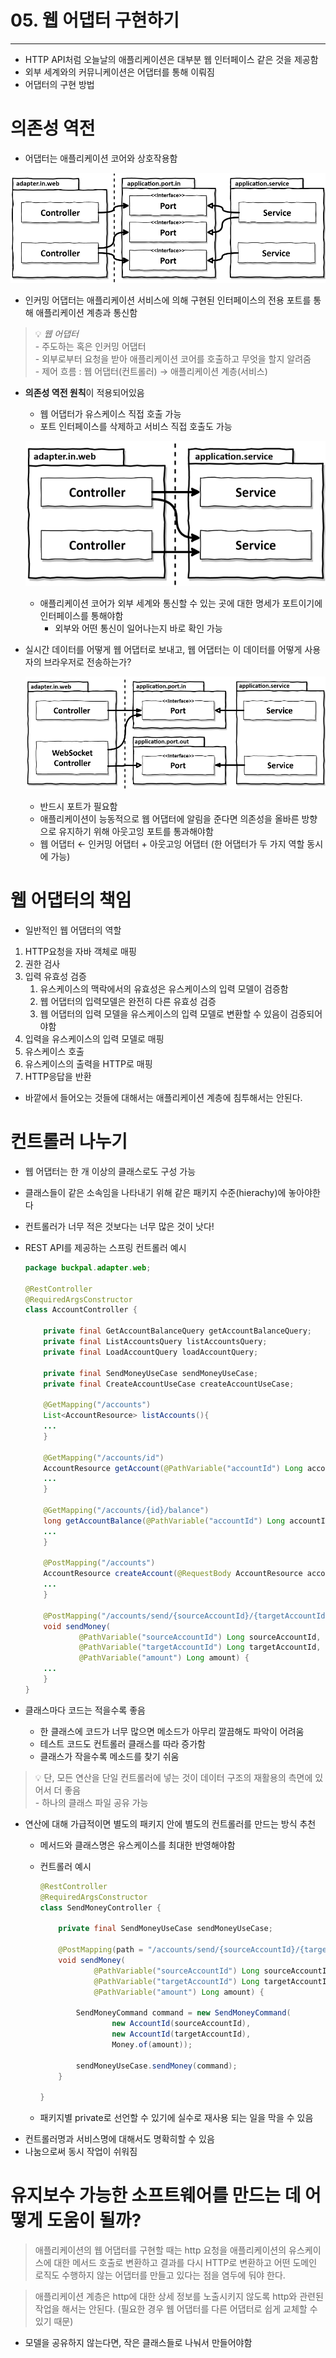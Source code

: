# 05. 웹 어댑터 구현하기

---

- HTTP API처럼 오늘날의 애플리케이션은 대부분 웹 인터페이스 같은 것을 제공함
- 외부 세계와의 커뮤니케이션은 어댑터를 통해 이뤄짐
- 어댑터의 구현 방법

# 의존성 역전

- 어댑터는 애플리케이션 코어와 상호작용함

![Untitled](../images/chapter5/Untitled.png)

- 인커밍 어댑터는 애플리케이션 서비스에 의해 구현된 인터페이스의 전용 포트를 통해 애플리케이션 계층과 통신함

>💡 *웹 어댑터*   
    - 주도하는 혹은 인커밍 어댑터  
    - 외부로부터 요청을 받아 애플리케이션 코어를 호출하고 무엇을 할지 알려줌  
    - 제어 흐름 : 웹 어댑터(컨트롤러) → 애플리케이션 계층(서비스)  
>

- **의존성 역전 원칙**이 적용되어있음
    - 웹 어댑터가 유스케이스 직접 호출 가능
    - 포트 인터페이스를 삭제하고 서비스 직접 호출도 가능
    
    ![Untitled](../images/chapter5/Untitled%20(1).png)
    
    - 애플리케이션 코어가 외부 세계와 통신할 수 있는 곳에 대한 명세가 포트이기에 인터페이스를 통해야함
        - 외부와 어떤 통신이 일어나는지 바로 확인 가능
- 실시간 데이터를 어떻게 웹 어댑터로 보내고, 웹 어댑터는 이 데이터를 어떻게 사용자의 브라우저로 전송하는가?
    
    ![Untitled](../images/chapter5/Untitled%20(2).png)
    
    - 반드시 포트가 필요함
    - 애플리케이션이 능동적으로 웹 어댑터에 알림을 준다면 의존성을 올바른 방향으로 유지하기 위해 아웃고잉 포트를 통과해야함
    - 웹 어댑터 ← 인커밍 어댑터 + 아웃고잉 어댑터 (한 어댑터가 두 가지 역할 동시에 가능)

# 웹 어댑터의 책임

- 일반적인 웹 어댑터의 역할
1. HTTP요청을 자바 객체로 매핑
2. 권한 검사
3. 입력 유효성 검증
    1. 유스케이스의 맥락에서의 유효성은 유스케이스의 입력 모델이 검증함
    2. 웹 어댑터의 입력모델은 완전히 다른 유효성 검증
    3. 웹 어댑터의 입력 모델을 유스케이스의 입력 모델로 변환할 수 있음이 검증되어야함
4. 입력을 유스케이스의 입력 모델로 매핑
5. 유스케이스 호출
6. 유스케이스의 출력을 HTTP로 매핑
7. HTTP응답을 반환
- 바깥에서 들어오는 것들에 대해서는 애플리케이션 계층에 침투해서는 안된다.

# 컨트롤러 나누기

- 웹 어댑터는 한 개 이상의 클래스로도 구성 가능
- 클래스들이 같은 소속임을 나타내기 위해 같은 패키지 수준(hierachy)에 놓아야한다
- 컨트롤러가 너무 적은 것보다는 너무 많은 것이 낫다!

- REST API를 제공하는 스프링 컨트롤러 예시
    
    ```java
    package buckpal.adapter.web;
        
    @RestController
    @RequiredArgsConstructor
    class AccountController {

        private final GetAccountBalanceQuery getAccountBalanceQuery;
        private final ListAccountsQuery listAccountsQuery;
        private final LoadAccountQuery loadAccountQuery;

        private final SendMoneyUseCase sendMoneyUseCase;
        private final CreateAccountUseCase createAccountUseCase;

        @GetMapping("/accounts")
        List<AccountResource> listAccounts(){
        ...     
        }

        @GetMapping("/accounts/id")
        AccountResource getAccount(@PathVariable("accountId") Long accountId){
        ...
        }

        @GetMapping("/accounts/{id}/balance")
        long getAccountBalance(@PathVariable("accountId") Long accountId){
        ...
        }

        @PostMapping("/accounts")
        AccountResource createAccount(@RequestBody AccountResource account){
        ...
        }

        @PostMapping("/accounts/send/{sourceAccountId}/{targetAccountId}/{amount}")
        void sendMoney(
                @PathVariable("sourceAccountId") Long sourceAccountId,
                @PathVariable("targetAccountId") Long targetAccountId,
                @PathVariable("amount") Long amount) {
        ...
        }
    }   
    ```
    
- 클래스마다 코드는 적을수록 좋음
    - 한 클래스에 코드가 너무 많으면 메소드가 아무리 깔끔해도 파악이 어려움
    - 테스트 코드도 컨트롤러 클래스를 따라 증가함
    - 클래스가 작을수록 메소드를 찾기 쉬움

>💡 단, 모든 연산을 단일 컨트롤러에 넣는 것이 데이터 구조의 재활용의 측면에 있어서 더 좋음  
    - 하나의 클래스 파일 공유 가능
>

- 연산에 대해 가급적이면 별도의 패키지 안에 별도의 컨트롤러를 만드는 방식 추천
    - 메서드와 클래스명은 유스케이스를 최대한 반영해야함
    - 컨트롤러 예시
        ```java
        @RestController
        @RequiredArgsConstructor
        class SendMoneyController {

            private final SendMoneyUseCase sendMoneyUseCase;

            @PostMapping(path = "/accounts/send/{sourceAccountId}/{targetAccountId}/{amount}")
            void sendMoney(
                    @PathVariable("sourceAccountId") Long sourceAccountId,
                    @PathVariable("targetAccountId") Long targetAccountId,
                    @PathVariable("amount") Long amount) {

                SendMoneyCommand command = new SendMoneyCommand(
                        new AccountId(sourceAccountId),
                        new AccountId(targetAccountId),
                        Money.of(amount));

                sendMoneyUseCase.sendMoney(command);
            }

        }
        ```
        
    - 패키지별 private로 선언할 수 있기에 실수로 재사용 되는 일을 막을 수 있음
- 컨트롤러명과 서비스명에 대해서도 명확히할 수 있음
- 나눔으로써 동시 작업이 쉬워짐

# 유지보수 가능한 소프트웨어를 만드는 데 어떻게 도움이 될까?

> 애플리케이션의 웹 어댑터를 구현할 때는 http 요청을 애플리케이션의 유스케이스에 대한 메서드 호출로 변환하고 결과를 다시 HTTP로 변환하고 어떤 도메인 로직도 수행하지 않는 어댑터를 만들고 있다는 점을 염두에 둬야 한다.
> 

> 애플리케이션 계층은 http에 대한 상세 정보를 노출시키지 않도록 http와 관련된 작업을 해서는 안된다. (필요한 경우 웹 어댑터를 다른 어댑터로 쉽게 교체할 수 있기 때문)
> 
- 모델을 공유하지 않는다면, 작은 클래스들로 나눠서 만들어야함
